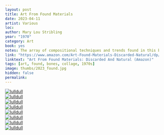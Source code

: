 ```yaml
---
layout: post
title: Art From Found Materials
date: 2023-04-11
artist: Various
loc: 
author: Mary Lou Stribling
year: "1970"
category: Art
book: yes
notes: The array of compositional techniques and trends found in this book have run full-circle a few times over.
link: "https://www.amazon.com/Art-Found-Materials-Discarded-Natural/dp/0517543079"
linktext: "Art From Found Materials: Discarded And Natural (Amazon)"
tags: [art, found, bones, collage, 1970s]
image: thumbs/2023_found.jpg
hidden: false
permalink:
---
```







<div class="post_image">
	<a href="{{ site.baseurl }}/images/posts/2023_found/001.jpg" target="_blank">
	<img src="{{ site.baseurl }}/images/posts/2023_found/001.jpg" alt="lulldull"></a>
</div>

<div class="post_image">
	<a href="{{ site.baseurl }}/images/posts/2023_found/002.jpg" target="_blank">
	<img src="{{ site.baseurl }}/images/posts/2023_found/002.jpg" alt="lulldull"></a>
</div>

<div class="post_image">
	<a href="{{ site.baseurl }}/images/posts/2023_found/003.jpg" target="_blank">
	<img src="{{ site.baseurl }}/images/posts/2023_found/003.jpg" alt="lulldull"></a>
</div>

<div class="post_image">
	<a href="{{ site.baseurl }}/images/posts/2023_found/004.jpg" target="_blank">
	<img src="{{ site.baseurl }}/images/posts/2023_found/004.jpg" alt="lulldull"></a>
</div>


<div class="post_image">
	<a href="{{ site.baseurl }}/images/posts/2023_found/005.jpg" target="_blank">
	<img src="{{ site.baseurl }}/images/posts/2023_found/005.jpg" alt="lulldull"></a>
</div>

<div class="post_image">
	<a href="{{ site.baseurl }}/images/posts/2023_found/006.jpg" target="_blank">
	<img src="{{ site.baseurl }}/images/posts/2023_found/006.jpg" alt="lulldull"></a>
</div>

<div class="post_image">
	<a href="{{ site.baseurl }}/images/posts/2023_found/007.jpg" target="_blank">
	<img src="{{ site.baseurl }}/images/posts/2023_found/007.jpg" alt="lulldull"></a>
</div>

<div class="post_image">
	<a href="{{ site.baseurl }}/images/posts/2023_found/008.jpg" target="_blank">
	<img src="{{ site.baseurl }}/images/posts/2023_found/008.jpg" alt="lulldull"></a>
</div>

